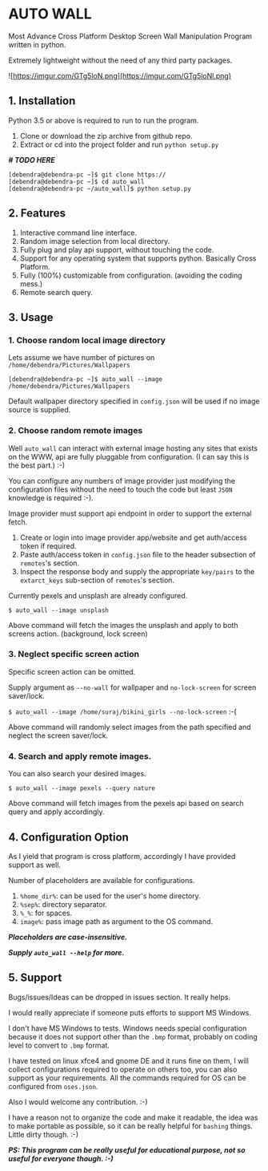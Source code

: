 # AUTO WALL

Most Advance Cross Platform Desktop Screen Wall Manipulation Program written in python.

Extremely lightweight without the need of any third party packages.

![https://imgur.com/GTg5loN.png](https://imgur.com/GTg5loNl.png)
## 1. Installation

Python 3.5 or above is required to run to run the program.

1. Clone or download the zip archive from github repo.
2. Extract or cd into the project folder and run `python setup.py`

***# TODO HERE***

```
[debendra@debendra-pc ~]$ git clone https://
[debendra@debendra-pc ~]$ cd auto_wall
[debendra@debendra-pc ~/auto_wall]$ python setup.py
```

## 2. Features

1. Interactive command line interface.
2. Random image selection from local directory.
3. Fully plug and play api support, without touching the code.
4. Support for any operating system that supports python. Basically Cross Platform.
5. Fully (100%) customizable from configuration. (avoiding the coding mess.)
5. Remote search query.

## 3. Usage

### 1. Choose random local image directory

Lets assume we have number of pictures on `/home/debendra/Pictures/Wallpapers`

```
[debendra@debendra-pc ~]$ auto_wall --image /home/debendra/Pictures/Wallpapers
```
Default wallpaper directory specified in `config.json` will be used if no image source is supplied.

### 2. Choose random remote images

Well `auto_wall` can interact with external image hosting any sites that exists on the WWW, api are fully pluggable from
configuration. (I can say this is the best part.) :-)

You can configure any numbers of image provider just modifying the configuration files without the need to
touch the code but least `JSON` knowledge is required :-).

Image provider must support api endpoint in order to support the external fetch.

1. Create or login into image provider app/website and get auth/access token if required.
2. Paste auth/access token in `config.json` file to the header subsection of `remotes`'s section.
3. Inspect the response body and supply the appropriate `key/pairs` to the `extarct_keys` sub-section of `remotes`'s section.


Currently pexels and unsplash are already configured.


`$ auto_wall --image unsplash`

Above command will fetch the images the unsplash and apply to both screens action. (background, lock screen)

### 3. Neglect specific screen action

Specific screen action can be omitted.

Supply argument as `--no-wall` for wallpaper and `no-lock-screen` for screen saver/lock.

`$ auto_wall --image /home/suraj/bikini_girls --no-lock-screen` :-(

Above command will randomly select images from the path specified and neglect the screen saver/lock.

### 4. Search and apply remote images.

You can also search your desired images.

`$ auto_wall --image pexels --query nature`

Above command will fetch images from the pexels api based on search query and apply accordingly. 

## 4. Configuration Option

As I yield that program is cross platform, accordingly I have provided support as well.

Number of placeholders are available for configurations.

1. `%home_dir%`: can be used for the user's home directory.
2. `%sep%`: directory separator.
3. `%_%`: for spaces.
4. `image%`: pass image path as argument to the OS command.

***Placeholders are case-insensitive.***

***Supply `auto_wall --help`  for more.*** 

## 5. Support

Bugs/issues/Ideas can be dropped in issues section. It really helps.

I would really appreciate if someone puts efforts to support MS Windows.

I don't have MS Windows to tests. Windows needs special configuration
because it does not support other than the `.bmp` format, probably on coding level to convert
to `.bmp` format.

I have tested on linux xfce4 and gnome DE and it runs fine on them, I will collect configurations
required to operate on others too, you can also support as your requirements.
All the commands required for OS can be configured from `oses.json`.


Also I would welcome any contribution. :-)




I have a reason not to organize the code and make it readable, the idea was to make portable as possible,
so it can be really helpful for `bashing` things. Little dirty though. :-)


***PS: This program can be really useful for educational purpose, not so useful for everyone though. :-)***
